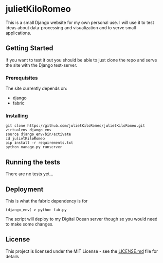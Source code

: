 # julietKiloRomeo

This is a small Django website for my own personal use. I will use it to test ideas about data-processing and visualization and to serve small applications.

## Getting Started

If you want to test it out you should be able to just clone the repo and serve the site with the Django test-server.

### Prerequisites

The site currently depends on:
 - django
 - fabric

### Installing

```
git clone https://github.com/julietKiloRomeo/julietKiloRomeo.git
virtualenv django_env
source django_env/bin/activate
cd julietKiloRomeo
pip install -r requirements.txt
python manage.py runserver

```

## Running the tests

There are no tests yet...

## Deployment

This is what the fabric dependency is for

```
(django_env) > python fab.py
```
The script will deploy to my Digital Ocean server though so you would need to make some changes. 

## License

This project is licensed under the MIT License - see the [LICENSE.md](LICENSE.md) file for details
